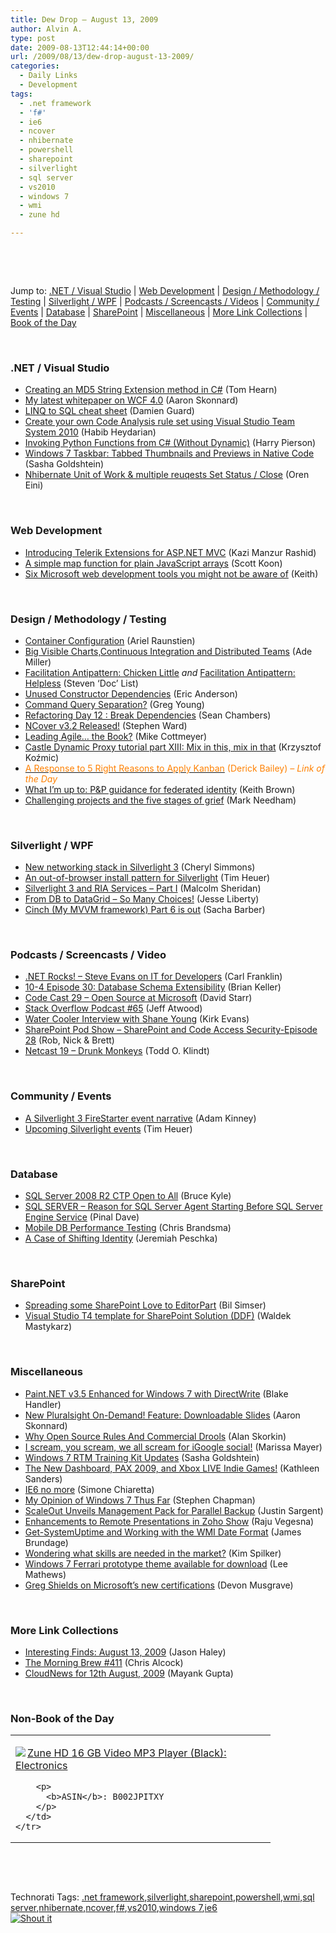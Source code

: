 ```yaml
---
title: Dew Drop – August 13, 2009
author: Alvin A.
type: post
date: 2009-08-13T12:44:14+00:00
url: /2009/08/13/dew-drop-august-13-2009/
categories:
  - Daily Links
  - Development
tags:
  - .net framework
  - 'f#'
  - ie6
  - ncover
  - nhibernate
  - powershell
  - sharepoint
  - silverlight
  - sql server
  - vs2010
  - windows 7
  - wmi
  - zune hd

---
```

&#160;

&#160;

Jump to: [.NET / Visual Studio][1] | [Web Development][2] | [Design / Methodology / Testing][3] | [Silverlight / WPF][4] | [Podcasts / Screencasts / Videos][5] | [Community / Events][6] | [Database][7] | [SharePoint][8] | [Miscellaneous][9] | [More Link Collections][10] | [Book of the Day][11] 

&#160;

### <a name="dotnet"></a>.NET / Visual Studio

  * [Creating an MD5 String Extension method in C#][12] (Tom Hearn)
  * [My latest whitepaper on WCF 4.0][13] (Aaron Skonnard)
  * [LINQ to SQL cheat sheet][14] (Damien Guard)
  * [Create your own Code Analysis rule set using Visual Studio Team System 2010][15] (Habib Heydarian)
  * [Invoking Python Functions from C# (Without Dynamic)][16] (Harry Pierson)
  * [Windows 7 Taskbar: Tabbed Thumbnails and Previews in Native Code][17] (Sasha Goldshtein)
  * [Nhibernate Unit of Work & multiple reuqests Set Status / Close][18] (Oren Eini)

&#160;

### <a name="web"></a>Web Development

  * [Introducing Telerik Extensions for ASP.NET MVC][19] (Kazi Manzur Rashid)
  * [A simple map function for plain JavaScript arrays][20] (Scott Koon)
  * [Six Microsoft web development tools you might not be aware of][21] (Keith)

&#160;

### <a name="design"></a>Design / Methodology / Testing

  * [Container Configuration][22] (Ariel Raunstien)
  * [Big Visible Charts,Continuous Integration and Distributed Teams][23] (Ade Miller)
  * [Facilitation Antipattern: Chicken Little][24] _and_&#160;[Facilitation Antipattern: Helpless][25] (Steven ‘Doc’ List)
  * [Unused Constructor Dependencies][26] (Eric Anderson)
  * [Command Query Separation?][27] (Greg Young)
  * [Refactoring Day 12 : Break Dependencies][28] (Sean Chambers)
  * [NCover v3.2 Released!][29] (Stephen Ward)
  * [Leading Agile&#8230; the Book?][30] (Mike Cottmeyer)
  * [Castle Dynamic Proxy tutorial part XIII: Mix in this, mix in that][31] (Krzysztof Koźmic)
  * [<font color="#ff8000">A Response to 5 Right Reasons to Apply Kanban</font>][32] <font color="#ff8000">(Derick Bailey) <em>– Link of the Day</em></font>
  * [What I’m up to: P&P guidance for federated identity][33] (Keith Brown)
  * [Challenging projects and the five stages of grief][34] (Mark Needham)

&#160;

### <a name="silverlight"></a>Silverlight / WPF

  * [New networking stack in Silverlight 3][35] (Cheryl Simmons)
  * [An out-of-browser install pattern for Silverlight][36] (Tim Heuer)
  * [Silverlight 3 and RIA Services &#8211; Part I][37] (Malcolm Sheridan)
  * [From DB to DataGrid – So Many Choices!][38] (Jesse Liberty)
  * [Cinch (My MVVM framework) Part 6 is out][39] (Sacha Barber)

&#160;

### <a name="podcasts"></a>Podcasts / Screencasts / Video

  * [.NET Rocks! &#8211; Steve Evans on IT for Developers][40] (Carl Franklin)
  * [10-4 Episode 30: Database Schema Extensibility][41] (Brian Keller)
  * [Code Cast 29 – Open Source at Microsoft][42] (David Starr)
  * [Stack Overflow Podcast #65][43] (Jeff Atwood)
  * [Water Cooler Interview with Shane Young][44] (Kirk Evans)
  * [SharePoint Pod Show &#8211; SharePoint and Code Access Security-Episode 28][45] (Rob, Nick & Brett)
  * [Netcast 19 – Drunk Monkeys][46] (Todd O. Klindt)

&#160;

### <a name="events"></a>Community / Events

  * [A Silverlight 3 FireStarter event narrative][47] (Adam Kinney)
  * [Upcoming Silverlight events][48] (Tim Heuer)

&#160;

### <a name="db"></a>Database

  * [SQL Server 2008 R2 CTP Open to All][49] (Bruce Kyle)
  * [SQL SERVER – Reason for SQL Server Agent Starting Before SQL Server Engine Service][50] (Pinal Dave)
  * [Mobile DB Performance Testing][51] (Chris Brandsma)
  * [A Case of Shifting Identity][52] (Jeremiah Peschka)

&#160;

### <a name="sp"></a>SharePoint

  * [Spreading some SharePoint Love to EditorPart][53] (Bil Simser)
  * [Visual Studio T4 template for SharePoint Solution (DDF)][54] (Waldek Mastykarz)

&#160;

### <a name="misc"></a>Miscellaneous

  * [Paint.NET v3.5 Enhanced for Windows 7 with DirectWrite][55] (Blake Handler)
  * [New Pluralsight On-Demand! Feature: Downloadable Slides][56] (Aaron Skonnard)
  * [Why Open Source Rules And Commercial Drools][57] (Alan Skorkin)
  * [I scream, you scream, we all scream for iGoogle social!][58] (Marissa Mayer)
  * [Windows 7 RTM Training Kit Updates][59] (Sasha Goldshtein)
  * [The New Dashboard, PAX 2009, and Xbox LIVE Indie Games!][60] (Kathleen Sanders)
  * [IE6 no more][61] (Simone Chiaretta)
  * [My Opinion of Windows 7 Thus Far][62] (Stephen Chapman)
  * [ScaleOut Unveils Management Pack for Parallel Backup][63] (Justin Sargent)
  * [Enhancements to Remote Presentations in Zoho Show][64] (Raju Vegesna)
  * [Get-SystemUptime and Working with the WMI Date Format][65] (James Brundage)
  * [Wondering what skills are needed in the market?][66] (Kim Spilker)
  * [Windows 7 Ferrari prototype theme available for download][67] (Lee Mathews)
  * [Greg Shields on Microsoft’s new certifications][68] (Devon Musgrave)

&#160;

### <a name="links"></a>More Link Collections

  * [Interesting Finds: August 13, 2009][69] (Jason Haley)
  * [The Morning Brew #411][70] (Chris Alcock)
  * [CloudNews for 12th August, 2009][71] (Mayank Gupta)

&#160;

### <a name="book"></a>Non-Book of the Day

<div style="padding-bottom: 0px; margin: 0px; padding-left: 0px; padding-right: 0px; display: inline; float: none; padding-top: 0px" id="scid:7dc1bd33-94bd-46fd-a20b-0131235bcd47:0b72080b-15a5-4a63-b676-403ab031ff5a" class="wlWriterSmartContent">
  <table cellspacing="0" cellpadding="2" width="400" border="0" unselectable="on">
    <tr>
      <td valign="top" width="400">
        <p>
          <a title="Zune HD 16 GB Video MP3 Player (Black): Electronics" href="http://www.amazon.com/exec/obidos/ASIN/B002JPITXY/alvinashcraft-20"><img data-recalc-dims="1" decoding="async" src="https://i0.wp.com/images.amazon.com/images/P/B002JPITXY.01.MZZZZZZZ.jpg?w=660" border="0" align="left" style="float:left" />Zune HD 16 GB Video MP3 Player (Black): Electronics</a>
        </p>
        
        <p>
          <b>ASIN</b>: B002JPITXY
        </p>
      </td>
    </tr>
  </table>
</div>

&#160;

<div style="padding-bottom: 0px; margin: 0px; padding-left: 0px; padding-right: 0px; display: inline; float: none; padding-top: 0px" id="scid:C16BAC14-9A3D-4c50-9394-FBFEF7A93539:7381a3d0-530a-40ad-8972-313077f29ac1" class="wlWriterSmartContent">
  <!--dotnetkickit-->
</div>

&#160;

<div style="padding-bottom: 0px; margin: 0px; padding-left: 0px; padding-right: 0px; display: inline; float: none; padding-top: 0px" id="scid:0767317B-992E-4b12-91E0-4F059A8CECA8:517d76e7-ac22-4e67-8c68-1f961a781320" class="wlWriterSmartContent">
  Technorati Tags: <a href="http://technorati.com/tags/.net+framework" rel="tag">.net framework</a>,<a href="http://technorati.com/tags/silverlight" rel="tag">silverlight</a>,<a href="http://technorati.com/tags/sharepoint" rel="tag">sharepoint</a>,<a href="http://technorati.com/tags/powershell" rel="tag">powershell</a>,<a href="http://technorati.com/tags/wmi" rel="tag">wmi</a>,<a href="http://technorati.com/tags/sql+server" rel="tag">sql server</a>,<a href="http://technorati.com/tags/nhibernate" rel="tag">nhibernate</a>,<a href="http://technorati.com/tags/ncover" rel="tag">ncover</a>,<a href="http://technorati.com/tags/f%23" rel="tag">f#</a>,<a href="http://technorati.com/tags/vs2010" rel="tag">vs2010</a>,<a href="http://technorati.com/tags/windows+7" rel="tag">windows 7</a>,<a href="http://technorati.com/tags/ie6" rel="tag">ie6</a>
</div>

<div class="wlWriterHeaderFooter" style="margin:0px; padding:0px 0px 0px 0px;">
  <div class="shoutIt">
    <a rev="vote-for" href="http://dotnetshoutout.com/Submit?url=http%3a%2f%2fwww.alvinashcraft.com%2f2009%2f08%2f13%2fdew-drop-august-13-2009%2f&title=Dew+Drop+-+August+13%2c+2009"><img decoding="async" alt="Shout it" src="http://dotnetshoutout.com/image.axd?url=https://morningdew-bpc6g3a0fgaxdxcu.eastus2-01.azurewebsites.net/2009/08/13/dew-drop-august-13-2009/" style="border:0px" /></a>
  </div>
</div>

 [1]: https://morningdew-bpc6g3a0fgaxdxcu.eastus2-01.azurewebsites.net/#dotnet
 [2]: https://morningdew-bpc6g3a0fgaxdxcu.eastus2-01.azurewebsites.net/#web
 [3]: https://morningdew-bpc6g3a0fgaxdxcu.eastus2-01.azurewebsites.net/#design
 [4]: https://morningdew-bpc6g3a0fgaxdxcu.eastus2-01.azurewebsites.net/#silverlight
 [5]: https://morningdew-bpc6g3a0fgaxdxcu.eastus2-01.azurewebsites.net/#podcasts
 [6]: https://morningdew-bpc6g3a0fgaxdxcu.eastus2-01.azurewebsites.net/#events
 [7]: https://morningdew-bpc6g3a0fgaxdxcu.eastus2-01.azurewebsites.net/#db
 [8]: https://morningdew-bpc6g3a0fgaxdxcu.eastus2-01.azurewebsites.net/#sp
 [9]: https://morningdew-bpc6g3a0fgaxdxcu.eastus2-01.azurewebsites.net/#misc
 [10]: https://morningdew-bpc6g3a0fgaxdxcu.eastus2-01.azurewebsites.net/#links
 [11]: https://morningdew-bpc6g3a0fgaxdxcu.eastus2-01.azurewebsites.net/#book
 [12]: http://feedproxy.google.com/~r/Nerdyhearn/~3/RRg_40jjSVE/173
 [13]: http://www.pluralsight.com/community/blogs/aaron/archive/2009/08/12/my-latest-whitepaper-on-wcf-4-0.aspx
 [14]: http://damieng.com/blog/2009/08/12/linq-to-sql-cheat-sheet
 [15]: http://blogs.msdn.com/habibh/archive/2009/08/12/create-your-own-code-analysis-rule-set-using-visual-studio-team-system-2010.aspx
 [16]: http://feedproxy.google.com/~r/Devhawk/~3/MEUxtxj1xOc/Invoking+Python+Functions+From+C+Without+Dynamic.aspx
 [17]: http://blogs.microsoft.co.il/blogs/sasha/archive/2009/08/12/windows-7-taskbar-tabbed-thumbnails-and-previews-in-native-code.aspx
 [18]: http://feedproxy.google.com/~r/AyendeRahien/~3/a5GDHbLGYGs/nhibernate-unit-of-work-amp-multiple-reuqests-set-status.aspx
 [19]: http://weblogs.asp.net/rashid/archive/2009/08/12/introducing-telerik-extensions-for-asp-net-mvc.aspx
 [20]: http://www.lazycoder.com/weblog/2009/08/12/a-simple-map-function-for-plain-javascript-arrays/
 [21]: http://blogs.msdn.com/publicsector/archive/2009/08/12/six-microsoft-web-development-tools-you-might-not-be-aware-of.aspx
 [22]: http://blogs.microsoft.co.il/blogs/ariel/archive/2009/08/13/container-configuration.aspx
 [23]: http://www.ademiller.com/blogs/tech/2009/08/big-visible-chartscontinuous-integration-and-distributed-teams/?&owa_from=feed&owa_sid=
 [24]: http://www.stevenlist.com/blog/2009/08/12/facilitation-antipattern-chicken-little/
 [25]: http://www.stevenlist.com/blog/2009/08/12/facilitation-antipattern-helpless/
 [26]: http://feedproxy.google.com/~r/LosTechies/~3/sgsnoDLpaMU/unused-constructor-dependencies.aspx
 [27]: http://codebetter.com/blogs/gregyoung/archive/2009/08/13/command-query-separation.aspx
 [28]: http://feedproxy.google.com/~r/LosTechies/~3/e3id9XrPzxE/refactoring-day-12-break-dependencies.aspx
 [29]: http://feedproxy.google.com/~r/NCover/~3/nHmcPeFBykU/ncover-v32-released
 [30]: http://feedproxy.google.com/~r/LeadingAgile/~3/aBGXSYixAuM/leading-agile-book.html
 [31]: http://feedproxy.google.com/~r/Devlicious/~3/cMLxeTf7L0E/castle-dynamic-proxy-tutorial-part-xiii-mix-in-this-mix-in-that.aspx
 [32]: http://feedproxy.google.com/~r/LosTechies/~3/on42G168Fic/a-response-to-5-right-reasons-to-apply-kanban.aspx
 [33]: http://www.pluralsight.com/community/blogs/keith/archive/2009/08/12/what-i-m-up-to-p-amp-p-guidance-for-federated-identity.aspx
 [34]: http://feedproxy.google.com/~r/MarkNeedham/~3/0l8yCRMLFs0/
 [35]: http://blogs.msdn.com/silverlight_sdk/archive/2009/08/12/new-networking-stack-in-silverlight-3.aspx
 [36]: http://feeds.timheuer.com/~r/timheuer/~3/thtjsatFwVg/silverlight-out-of-browser-force-install-pattern.aspx
 [37]: http://feedproxy.google.com/~r/netCurryRecentArticles/~3/MPumnBoX5dk/ShowArticle.aspx
 [38]: http://feedproxy.google.com/~r/JesseLiberty-SilverlightGeek/~3/rScVWJHGUQY/from-db-to-datagrid-so-many-choices.aspx
 [39]: http://sachabarber.net/?p=527
 [40]: http://www.dotnetrocks.com/default.aspx?ShowNum=472
 [41]: http://channel9.msdn.com/shows/10-4/10-4-Episode-30-Database-Schema-Extensibility/
 [42]: http://feedproxy.google.com/~r/ElegantCodeCast/~3/RJ0e5p0BCeM/
 [43]: http://blog.stackoverflow.com/2009/08/podcast-65/
 [44]: http://channel9.msdn.com/posts/kirke/Water-Cooler-Interview-with-Shane-Young/
 [45]: http://www.sharepointpodshow.com/archive/2009/08/13/sharepoint-and-code-access-security-episode-28.aspx
 [46]: http://feedproxy.google.com/~r/sharepointmvpblogs/~3/ZBwWV2Lja-k/ViewPost.aspx
 [47]: http://feedproxy.google.com/~r/AdamKinney/~3/tyGDMVGbnPA/A-Silverlight-3-FireStarter-event-narrative
 [48]: http://feeds.timheuer.com/~r/timheuer/~3/sLvRk3Y6Lkc/silverlight-firestarter-seattle-atlanta.aspx
 [49]: http://blogs.msdn.com/usisvde/archive/2009/08/12/sql-server-2008-r2-ctp-open-to-all.aspx
 [50]: http://blog.sqlauthority.com/2009/08/13/sql-server-reason-for-sql-server-agent-starting-before-sql-server-engine-service/
 [51]: http://elegantcode.com/2009/08/12/mobile-db-performance-testing/
 [52]: http://feedproxy.google.com/~r/facility9/~3/8idiZcBZw5k/a-case-of-shifting-identity
 [53]: http://feedproxy.google.com/~r/sharepointmvpblogs/~3/IxFnYMkQl-E/spreading-some-sharepoint-love-to-editorpart.aspx
 [54]: http://feedproxy.google.com/~r/sharepointmvpblogs/~3/raSiLKTUOMs/
 [55]: http://bhandler.spaces.live.com/Blog/cns!70F64BC910C9F7F3!5844.entry
 [56]: http://www.pluralsight.com/community/blogs/aaron/archive/2009/08/12/new-pluralsight-on-demand-feature-downloadable-slides.aspx
 [57]: http://www.skorks.com/2009/08/why-open-source-rules-and-commercial-drools/
 [58]: http://feedproxy.google.com/~r/blogspot/MKuf/~3/JYgmxaCYVuk/i-scream-you-scream-we-all-scream-for.html
 [59]: http://dotnet.dzone.com/news/windows-7-rtm-training-kit
 [60]: http://blogs.msdn.com/xna/archive/2009/08/12/the-new-dashboard-pax-2009-and-xbox-live-indie-games.aspx
 [61]: http://feedproxy.google.com/~r/Codeclimber/~3/HfcK8wlAmMI/ie6-no-more-more.aspx
 [62]: http://uxevangelist.blogspot.com/2009/08/my-opinion-of-windows-7-thus-far.html
 [63]: http://dotnet.dzone.com/news/parallel-backup-new-scaleout
 [64]: http://blogs.zoho.com/general/enhancements-to-remote-presentations-in-zoho-show
 [65]: http://blogs.msdn.com/powershell/archive/2009/08/12/get-systemuptime-and-working-with-the-wmi-date-format.aspx
 [66]: http://blogs.msdn.com/microsoft_press/archive/2009/08/12/wondering-what-skills-are-needed-in-the-market.aspx
 [67]: http://www.pheedcontent.com/click.phdo?i=0af275e882adcea26bf9db76b2b7fa3e
 [68]: http://blogs.msdn.com/microsoft_press/archive/2009/08/12/greg-shields-on-microsoft-s-new-certifications.aspx
 [69]: http://jasonhaley.com/blog/post.aspx?id=1447aa0a-da59-422c-a825-164f1922b9a7
 [70]: http://feedproxy.google.com/~r/ReflectivePerspective/~3/36TvK7JJENk/
 [71]: http://feedproxy.google.com/~r/CloudAve/~3/5J9OLe8ps5Y/cloudnews-for-12th-august-2009